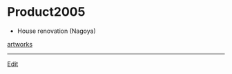 # Product2005


* House renovation (Nagoya)

[artworks](artworks.md) 




----
[Edit](https://github.com/vitroid/vitroid.github.io/edit/master/MD/Product2005.md)
